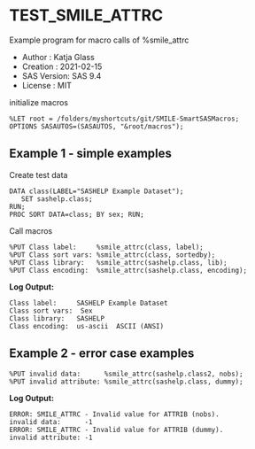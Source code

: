# TEST_SMILE_ATTRC

Example program for macro calls of %smile_attrc

 - Author     : Katja Glass
 - Creation   : 2021-02-15
 - SAS Version: SAS 9.4
 - License    : MIT
 

initialize macros

```sas
%LET root = /folders/myshortcuts/git/SMILE-SmartSASMacros;
OPTIONS SASAUTOS=(SASAUTOS, "&root/macros");
```

 


## Example 1 - simple examples

 

Create test data

```sas
DATA class(LABEL="SASHELP Example Dataset");
   SET sashelp.class;
RUN;
PROC SORT DATA=class; BY sex; RUN;
```

 

Call macros

```sas
%PUT Class label:     %smile_attrc(class, label);
%PUT Class sort vars: %smile_attrc(class, sortedby);
%PUT Class library:   %smile_attrc(sashelp.class, lib);
%PUT Class encoding:  %smile_attrc(sashelp.class, encoding);
```

 


**Log Output:**

```
Class label:     SASHELP Example Dataset
Class sort vars:  Sex
Class library:   SASHELP
Class encoding:  us-ascii  ASCII (ANSI)
```

 


## Example 2 - error case examples


```sas
%PUT invalid data:      %smile_attrc(sashelp.class2, nobs);
%PUT invalid attribute: %smile_attrc(sashelp.class, dummy);
```

 


**Log Output:**

```
ERROR: SMILE_ATTRC - Invalid value for ATTRIB (nobs).
invalid data:      -1
ERROR: SMILE_ATTRC - Invalid value for ATTRIB (dummy).
invalid attribute: -1
```

